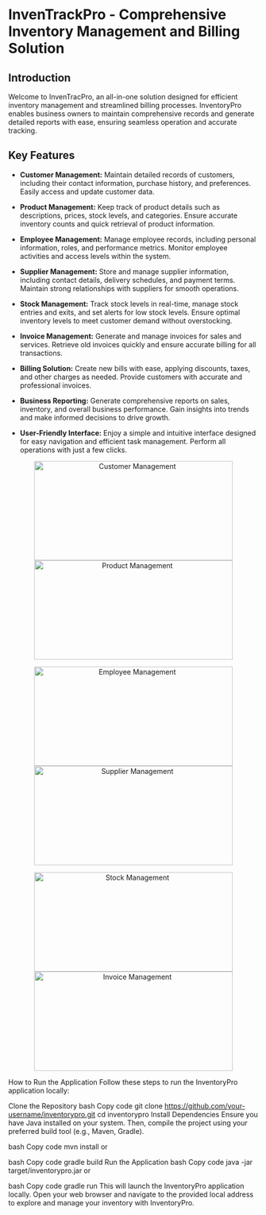 # InvenTrackPro - Comprehensive Inventory Management and Billing Solution

## Introduction

Welcome to InvenTracPro, an all-in-one solution designed for efficient inventory management and streamlined billing processes. InventoryPro enables business owners to maintain comprehensive records and generate detailed reports with ease, ensuring seamless operation and accurate tracking.

## Key Features

- **Customer Management:** Maintain detailed records of customers, including their contact information, purchase history, and preferences. Easily access and update customer data.

- **Product Management:** Keep track of product details such as descriptions, prices, stock levels, and categories. Ensure accurate inventory counts and quick retrieval of product information.

- **Employee Management:** Manage employee records, including personal information, roles, and performance metrics. Monitor employee activities and access levels within the system.

- **Supplier Management:** Store and manage supplier information, including contact details, delivery schedules, and payment terms. Maintain strong relationships with suppliers for smooth operations.

- **Stock Management:** Track stock levels in real-time, manage stock entries and exits, and set alerts for low stock levels. Ensure optimal inventory levels to meet customer demand without overstocking.

- **Invoice Management:** Generate and manage invoices for sales and services. Retrieve old invoices quickly and ensure accurate billing for all transactions.

- **Billing Solution:** Create new bills with ease, applying discounts, taxes, and other charges as needed. Provide customers with accurate and professional invoices.

- **Business Reporting:** Generate comprehensive reports on sales, inventory, and overall business performance. Gain insights into trends and make informed decisions to drive growth.

- **User-Friendly Interface:** Enjoy a simple and intuitive interface designed for easy navigation and efficient task management. Perform all operations with just a few clicks.

<p align="center">
    <img src="./graphics/customer_management.png" alt="Customer Management" width="400" height="200"/> <img src="./graphics/product_management.png" alt="Product Management" width="400" height="200"/>
</p>
<p align="center">
    <img src="./graphics/employee_management.png" alt="Employee Management" width="400" height="200"/> <img src="./graphics/supplier_management.png" alt="Supplier Management" width="400" height="200"/>
</p>
<p align="center">
    <img src="./graphics/stock_management.png" alt="Stock Management" width="400" height="200"/> <img src="./graphics/invoice_management.png" alt="Invoice Management" width="400" height="200"/>
</p>
How to Run the Application
Follow these steps to run the InventoryPro application locally:

Clone the Repository
bash
Copy code
git clone https://github.com/your-username/inventorypro.git
cd inventorypro
Install Dependencies
Ensure you have Java installed on your system. Then, compile the project using your preferred build tool (e.g., Maven, Gradle).

bash
Copy code
mvn install
or

bash
Copy code
gradle build
Run the Application
bash
Copy code
java -jar target/inventorypro.jar
or

bash
Copy code
gradle run
This will launch the InventoryPro application locally. Open your web browser and navigate to the provided local address to explore and manage your inventory with InventoryPro.
